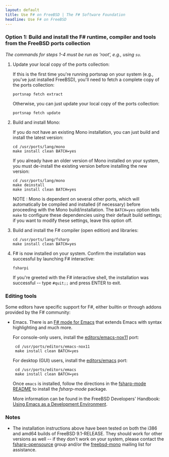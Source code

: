 ```yaml
---
layout: default
title: Use F# on FreeBSD | The F# Software Foundation
headline: Use F# on FreeBSD
---
```



### Option 1: Build and install the F# runtime, compiler and tools from the FreeBSD ports collection

*The commands for steps 1-4 must be run as 'root', e.g., using `su`.*

1. Update your local copy of the ports collection:

   If this is the first time you're running portsnap on your system (e.g., you've just installed FreeBSD), you'll need
   to fetch a complete copy of the ports collection:

       portsnap fetch extract

   Otherwise, you can just update your local copy of the ports collection:

       portsnap fetch update


2. Build and install Mono:

   If you do not have an existing Mono installation, you can just build and install the latest version:

       cd /usr/ports/lang/mono
       make install clean BATCH=yes

   If you already have an older version of Mono installed on your system, you must de-install the existing
   version before installing the new version:

       cd /usr/ports/lang/mono
       make deinstall
       make install clean BATCH=yes

   NOTE : Mono is dependent on several other ports, which will automatically be compiled and installed (if necessary)
   before proceeding with the Mono build/installation. The ``BATCH=yes`` option tells `make` to configure these
   dependencies using their default build settings; if you want to modify these settings, leave this option off.


3. Build and install the F# compiler (open edition) and libraries:

       cd /usr/ports/lang/fsharp
       make install clean BATCH=yes


4. F# is now installed on your system. Confirm the installation was successful by launching F# interactive:

       fsharpi

   If you're greeted with the F# interactive shell, the installation was successful -- type ``#quit;;`` and press ENTER to exit.


### Editing tools

Some editors have specific support for F#, either builtin or through addons provided by the F# community: 

* Emacs. There is an [F# mode for Emacs](https://github.com/fsharp/emacs-fsharp-mode) that extends Emacs with syntax highlighting and much more.

  For console-only users, install the [editors/emacs-nox11](http://www.freshports.org/editors/emacs-nox11/) port:

       cd /usr/ports/editors/emacs-nox11
       make install clean BATCH=yes

  For desktop (GUI) users, install the [editors/emacs](http://www.freshports.org/editors/emacs/) port:

       cd /usr/ports/editors/emacs
       make install clean BATCH=yes

  Once ``emacs`` is installed, follow the directions in the [fsharp-mode README](https://github.com/fsharp/fsharpbinding/blob/master/emacs/README.md)
  to install the *fsharp-mode* package.

  More information can be found in the FreeBSD Developers' Handbook: [Using Emacs as a Development Environment](http://www.freebsd.org/doc/en/books/developers-handbook/emacs.html).


### Notes

* The installation instructions above have been tested on both the i386 and amd64 builds of FreeBSD 9.1-RELEASE.
  They should work for other versions as well -- if they don't work on your system, please contact the
  [fsharp-opensource](https://groups.google.com/group/fsharp-opensource) group and/or the
  [freebsd-mono](http://lists.freebsd.org/mailman/listinfo/freebsd-mono) mailing list for assistance.
